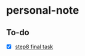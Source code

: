 # personal-note

## To-do

- [X] [step8 final task](https://github.com/kylechou-devops/personal-note/blob/main/c/cse251/step8/Readme.md)
